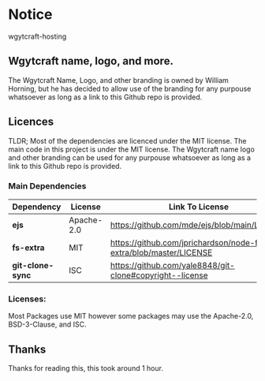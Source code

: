 # Notice
wgytcraft-hosting
## Wgytcraft name, logo, and more.
The Wgytcraft Name, Logo, and other branding is owned by William Horning, but he has decided to allow use of the branding for any purpouse whatsoever as long as a link to this Github repo is provided.
## Licences
TLDR;
Most of the dependencies are licenced under the MIT license. The main code in this project is under the MIT license. The Wgytcraft name logo and other branding can be used for any purpouse whatsoever as long as a link to this Github repo is provided.
### Main Dependencies
|**Dependency**|**License**|**Link To License**|
|-|-|-|
|**ejs**|Apache-2.0| https://github.com/mde/ejs/blob/main/LICENSE |
|**fs-extra**|MIT| https://github.com/jprichardson/node-fs-extra/blob/master/LICENSE |
|**git-clone-sync**|ISC| https://github.com/yale8848/git-clone#copyright--license |

### Licenses:
Most Packages use MIT however some packages may use the Apache-2.0, BSD-3-Clause, and ISC.
## Thanks
Thanks for reading this, this took around 1 hour.
